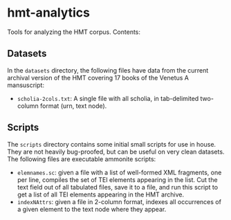 # hmt-analytics

Tools for analyzing the HMT corpus.  Contents:


## Datasets

In the `datasets` directory, the following files have data from the current archival version of the HMT covering 17 books of the Venetus A mansuscript:

- `scholia-2cols.txt`: A single file with all scholia, in tab-delimited two-column format (urn, text node).


## Scripts

The `scripts` directory contains some initial small scripts for use in house.  They are not heavily bug-proofed, but can be useful on very clean datasets. The following files are executable ammonite scripts:

- `elemnames.sc`: given a file with a list of well-formed XML fragments, one per line, compiles the set of TEI elements appearing in the list. Cut the text field out of all tabulated files, save it to a file, and run this script to get a list of all TEI elements appearing in the HMT archive.
- `indexNAttrs`: given a file in 2-column format, indexes all occurrences of a given element to the text node where they appear.
